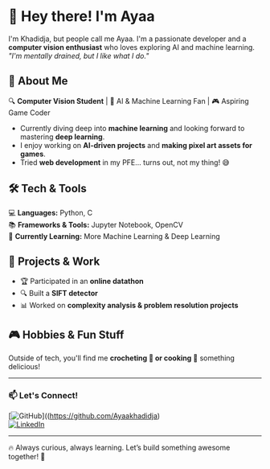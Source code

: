 # 👋 Hey there! I'm Ayaa  

I'm Khadidja, but people call me Ayaa. I'm a passionate developer and a **computer vision enthusiast** who loves exploring AI and machine learning.  
*"I'm mentally drained, but I like what I do."*  

## 🚀 About Me  
🔍 **Computer Vision Student** | 🧠 AI & Machine Learning Fan | 🎮 Aspiring Game Coder  
- Currently diving deep into **machine learning** and looking forward to mastering **deep learning**.  
- I enjoy working on **AI-driven projects** and **making pixel art assets for games**.  
- Tried **web development** in my PFE... turns out, not my thing! 😅  

## 🛠 Tech & Tools  
💻 **Languages:** Python, C  
📚 **Frameworks & Tools:** Jupyter Notebook, OpenCV  
📌 **Currently Learning:** More Machine Learning & Deep Learning  

## 🔬 Projects & Work  
- 🏆 Participated in an **online datathon**  
- 🔍 Built a **SIFT detector**  
- 📊 Worked on **complexity analysis & problem resolution projects**  

## 🎮 Hobbies & Fun Stuff  
Outside of tech, you'll find me **crocheting 🧶 or cooking 🍳** something delicious!  

---

### 📫 Let's Connect!  
[![GitHub](https://img.shields.io/badge/-GitHub-181717?style=for-the-badge&logo=github)]((https://github.com/Ayaakhadidja)  
[![LinkedIn](https://img.shields.io/badge/-LinkedIn-0077B5?style=for-the-badge&logo=linkedin)](linkedin.com/in/khadidja-amouche-405031266)  

---

🔥 Always curious, always learning. Let’s build something awesome together! 🚀  
